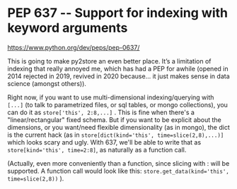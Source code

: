 
# PEP 637 -- Support for indexing with keyword arguments

https://www.python.org/dev/peps/pep-0637/

This is going to make py2store an even better place. It’s a limitation of indexing that really annoyed me, 
which has had a PEP for awhile (opened in 2014 rejected in 2019, revived in 2020 because... 
it just makes sense in data science (amongst others)).


Right now, if you want to use multi-dimensional indexing/querying with `[...]` (to talk to parametrized files, or sql tables, 
or mongo collections), you can do it as `store['this', 2:8,...]` . This is fine when there's a "linear/rectangular" fixed schema. 
But if you want to be explicit about the dimensions, or you want/need flexible dimensionality (as in mongo), the dict is the current hack (as in `store[dict(kind='this', time=slice(2,8),...)]` which looks scary and ugly. 
With 637, we'll be able to write that as `store[kind='this', time=2:8]`, as naturally as a function call. 

(Actually, even more conveniently than a function, since slicing with : will be supported. 
A function call would look like this: `store.get_data(kind='this', time=slice(2,8))` ).
